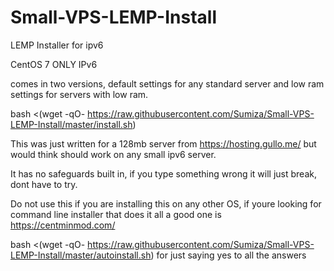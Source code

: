 # Small-VPS-LEMP-Install
LEMP Installer for ipv6

CentOS 7 ONLY
IPv6

comes in two versions, default settings for any standard server and low ram settings for servers with low ram.

bash <(wget -qO- https://raw.githubusercontent.com/Sumiza/Small-VPS-LEMP-Install/master/install.sh)

This was just written for a 128mb server from https://hosting.gullo.me/ but would think should work on any small ipv6 server.

It has no safeguards built in, if you type something wrong it will just break, dont have to try.

Do not use this if you are installing this on any other OS, if youre looking for command line installer that does it all a good one is https://centminmod.com/


bash <(wget -qO- https://raw.githubusercontent.com/Sumiza/Small-VPS-LEMP-Install/master/autoinstall.sh)
for just saying yes to all the answers
